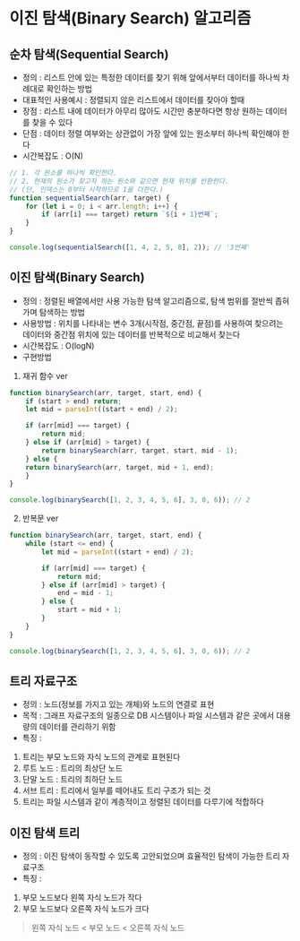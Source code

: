 # 이진 탐색(Binary Search) 알고리즘

## 순차 탐색(Sequential Search)
- 정의 : 리스트 안에 있는 특정한 데이터를 찾기 위해 앞에서부터 데이터를 하나씩 차례대로 확인하는 방법
- 대표적인 사용예시 : 정렬되지 않은 리스트에서 데이터를 찾아야 할때
- 장점 : 리스트 내에 데이터가 아무리 많아도 시간만 충분하다면 항상 원하는 데이터를 찾을 수 있다
- 단점 : 데이터 정렬 여부와는 상관없이 가장 앞에 있는 원소부터 하나씩 확인해야 한다
- 시간복잡도 : O(N)
```js
// 1. 각 원소를 하나씩 확인한다.
// 2. 현재의 원소가 찾고자 하는 원소와 같으면 현재 위치를 반환한다.
// (단, 인덱스는 0부터 시작하므로 1을 더한다.)
function sequentialSearch(arr, target) {
    for (let i = 0; i < arr.length; i++) {
        if (arr[i] === target) return `${i + 1}번째`;
    }
}

console.log(sequentialSearch([1, 4, 2, 5, 8], 2)); // '3번째'
```

## 이진 탐색(Binary Search)
- 정의 : 정렬된 배열에서만 사용 가능한 탐색 알고리즘으로, 탐색 범위를 절반씩 좁혀가며 탐색하는 방법
- 사용방법 : 위치를 나타내는 변수 3개(시작점, 중간점, 끝점)를 사용하여 찾으려는 데이터와 중간점 위치에 있는 데이터를 반복적으로 비교해서 찾는다
- 시간복잡도 : O(logN)
- 구현방법
1. 재귀 함수 ver
```js
function binarySearch(arr, target, start, end) {
    if (start > end) return;
    let mid = parseInt((start + end) / 2);

    if (arr[mid] === target) {
        return mid;
    } else if (arr[mid] > target) {
        return binarySearch(arr, target, start, mid - 1);
    } else {
    return binarySearch(arr, target, mid + 1, end);
    }
}

console.log(binarySearch([1, 2, 3, 4, 5, 6], 3, 0, 6)); // 2
```
2. 반복문 ver
```js
function binarySearch(arr, target, start, end) {
    while (start <= end) {
        let mid = parseInt((start + end) / 2);

        if (arr[mid] === target) {
            return mid;
        } else if (arr[mid] > target) {
            end = mid - 1;
        } else {
            start = mid + 1;
        }
    }
}

console.log(binarySearch([1, 2, 3, 4, 5, 6], 3, 0, 6)); // 2
```

## 트리 자료구조
- 정의 : 노드(정보를 가지고 있는 개체)와 노드의 연결로 표현
- 목적 : 그래프 자료구조의 일종으로 DB 시스템이나 파일 시스템과 같은 곳에서 대용량의 데이터를 관리하기 위함
- 특징 :
1. 트리는 부모 노드와 자식 노드의 관계로 표현된다
2. 루트 노드 : 트리의 최상단 노드
3. 단말 노드 : 트리의 최하단 노드
4. 서브 트리 : 트리에서 일부를 떼어내도 트리 구조가 되는 것
5. 트리는 파일 시스템과 같이 계층적이고 정렬된 데이터를 다루기에 적합하다

## 이진 탐색 트리
- 정의 : 이진 탐색이 동작할 수 있도록 고안되었으며 효율적인 탐색이 가능한 트리 자료구조
- 특징 :
1. 부모 노드보다 왼쪽 자식 노드가 작다
2. 부모 노드보다 오른쪽 자식 노드가 크다

> 왼쪽 자식 노드 < 부모 노드 < 오른쪽 자식 노드